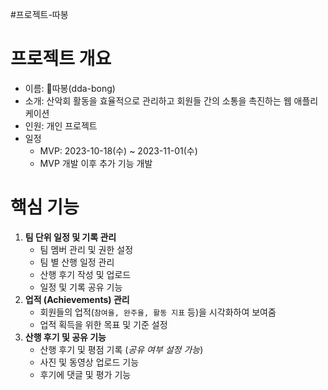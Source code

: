 #프로젝트-따봉 
# 프로젝트 개요

- 이름: 따봉(dda-bong)
- 소개: 산악회 활동을 효율적으로 관리하고 회원들 간의 소통을 촉진하는 웹 애플리케이션
- 인원: 개인 프로젝트
- 일정
	- MVP: 2023-10-18(수) ~ 2023-11-01(수)
	- MVP 개발 이후 추가 기능 개발

# 핵심 기능

1. **팀 단위 일정 및 기록 관리**
	- 팀 멤버 관리 및 권한 설정
	- 팀 별 산행 일정 관리
	- 산행 후기 작성 및 업로드
	- 일정 및 기록 공유 기능
2. **업적 (Achievements) 관리**
	- 회원들의 업적(`참여율, 완주율, 활동 지표` 등)을 시각화하여 보여줌
	- 업적 획득을 위한 목표 및 기준 설정
3. **산행 후기 및 공유 기능**
	- 산행 후기 및 평점 기록 (*공유 여부 설정 가능*)
	- 사진 및 동영상 업로드 기능
	- 후기에 댓글 및 평가 기능
